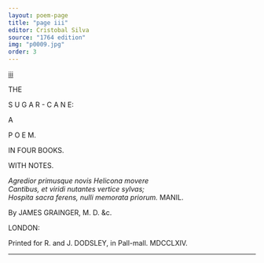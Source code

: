 ```yaml
---
layout: poem-page
title: "page iii"
editor: Cristobal Silva
source: "1764 edition"
img: "p0009.jpg"
order: 3
---
```



[iii]({{site.baseurl}}/images/{{page.img}})

THE

S U G A R - C A N E:

A

P O E M.

IN FOUR BOOKS.

WITH NOTES.


*Agredior primusque novis Helicona movere*  
*Cantibus, et viridi nutantes vertice sylvas;*  
*Hospita sacra ferens, nulli memorata priorum.* MANIL.  


By JAMES GRAINGER, M. D. &c.


LONDON:

Printed for R. and J. DODSLEY, in Pall-mall.
MDCCLXIV.

---
